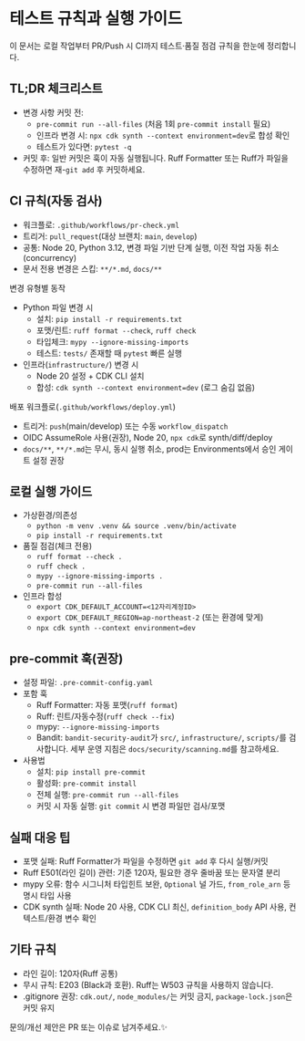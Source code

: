 # 테스트 규칙과 실행 가이드

이 문서는 로컬 작업부터 PR/Push 시 CI까지 테스트·품질 점검 규칙을 한눈에 정리합니다.

## TL;DR 체크리스트
- 변경 사항 커밋 전:
  - `pre-commit run --all-files` (처음 1회 `pre-commit install` 필요)
  - 인프라 변경 시: `npx cdk synth --context environment=dev`로 합성 확인
  - 테스트가 있다면: `pytest -q`
- 커밋 후: 일반 커밋은 훅이 자동 실행됩니다. Ruff Formatter 또는 Ruff가 파일을 수정하면 재-`git add` 후 커밋하세요.

## CI 규칙(자동 검사)
- 워크플로: `.github/workflows/pr-check.yml`
- 트리거: `pull_request`(대상 브랜치: `main`, `develop`)
- 공통: Node 20, Python 3.12, 변경 파일 기반 단계 실행, 이전 작업 자동 취소(concurrency)
- 문서 전용 변경은 스킵: `**/*.md`, `docs/**`

변경 유형별 동작
- Python 파일 변경 시
  - 설치: `pip install -r requirements.txt`
  - 포맷/린트: `ruff format --check`, `ruff check`
  - 타입체크: `mypy --ignore-missing-imports`
  - 테스트: `tests/` 존재할 때 `pytest` 빠른 실행
- 인프라(`infrastructure/`) 변경 시
  - Node 20 설정 + CDK CLI 설치
  - 합성: `cdk synth --context environment=dev` (로그 숨김 없음)

배포 워크플로(`.github/workflows/deploy.yml`)
- 트리거: `push`(main/develop) 또는 수동 `workflow_dispatch`
- OIDC AssumeRole 사용(권장), Node 20, `npx cdk`로 synth/diff/deploy
- `docs/**`, `**/*.md`는 무시, 동시 실행 취소, prod는 Environments에서 승인 게이트 설정 권장

## 로컬 실행 가이드
- 가상환경/의존성
  - `python -m venv .venv && source .venv/bin/activate`
  - `pip install -r requirements.txt`
- 품질 점검(체크 전용)
  - `ruff format --check .`
  - `ruff check .`
  - `mypy --ignore-missing-imports .`
  - `pre-commit run --all-files`
- 인프라 합성
  - `export CDK_DEFAULT_ACCOUNT=<12자리계정ID>`
  - `export CDK_DEFAULT_REGION=ap-northeast-2` (또는 환경에 맞게)
  - `npx cdk synth --context environment=dev`

## pre-commit 훅(권장)
- 설정 파일: `.pre-commit-config.yaml`
- 포함 훅
  - Ruff Formatter: 자동 포맷(`ruff format`)
  - Ruff: 린트/자동수정(`ruff check --fix`)
  - mypy: `--ignore-missing-imports`
  - Bandit: `bandit-security-audit`가 `src/`, `infrastructure/`, `scripts/`를 검사합니다. 세부 운영 지침은 `docs/security/scanning.md`를 참고하세요.
- 사용법
  - 설치: `pip install pre-commit`
  - 활성화: `pre-commit install`
  - 전체 실행: `pre-commit run --all-files`
  - 커밋 시 자동 실행: `git commit` 시 변경 파일만 검사/포맷

## 실패 대응 팁
- 포맷 실패: Ruff Formatter가 파일을 수정하면 `git add` 후 다시 실행/커밋
- Ruff E501(라인 길이) 관련: 기준 120자, 필요한 경우 줄바꿈 또는 문자열 분리
- mypy 오류: 함수 시그니처 타입힌트 보완, `Optional` 널 가드, `from_role_arn` 등 명시 타입 사용
- CDK synth 실패: Node 20 사용, CDK CLI 최신, `definition_body` API 사용, 컨텍스트/환경 변수 확인

## 기타 규칙
- 라인 길이: 120자(Ruff 공통)
- 무시 규칙: E203 (Black과 호환). Ruff는 W503 규칙을 사용하지 않습니다.
- .gitignore 권장: `cdk.out/`, `node_modules/`는 커밋 금지, `package-lock.json`은 커밋 유지

문의/개선 제안은 PR 또는 이슈로 남겨주세요.✨
